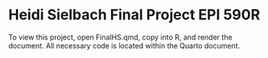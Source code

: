 # Heidi Sielbach Final Project EPI 590R
To view this project, open FinalHS.qmd, copy into R, and render the document. All necessary code is located within the Quarto document. 
